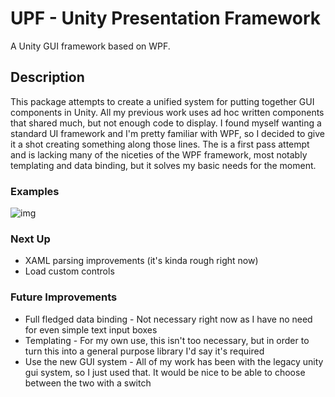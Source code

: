 # UPF - Unity Presentation Framework
A Unity GUI framework based on WPF.

## Description

This package attempts to create a unified system for putting together GUI components in Unity. All my previous work uses ad hoc written
components that shared much, but not enough code to display. I found myself wanting a standard UI framework and I'm pretty familiar with
WPF, so I decided to give it a shot creating something along those lines. The is a first pass attempt and is lacking many of the niceties
of the WPF framework, most notably templating and data binding, but it solves my basic needs for the moment.

### Examples

![img](https://github.com/mildsauce45/UPF/blob/master/Examples/Images/CombatScreen.png)

### Next Up

* XAML parsing improvements (it's kinda rough right now)
* Load custom controls

### Future Improvements

* Full fledged data binding - Not necessary right now as I have no need for even simple text input boxes
* Templating - For my own use, this isn't too necessary, but in order to turn this into a general purpose library I'd say it's required
* Use the new GUI system - All of my work has been with the legacy unity gui system, so I just used that. It would be nice to be able to choose between the two with a switch
